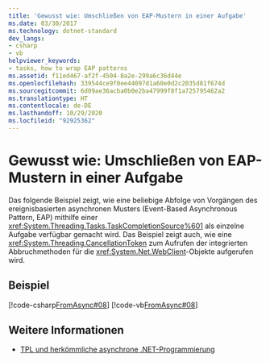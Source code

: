 ```yaml
---
title: 'Gewusst wie: Umschließen von EAP-Mustern in einer Aufgabe'
ms.date: 03/30/2017
ms.technology: dotnet-standard
dev_langs:
- csharp
- vb
helpviewer_keywords:
- tasks, how to wrap EAP patterns
ms.assetid: f11ed467-af2f-4504-8a2e-299a6c36d44e
ms.openlocfilehash: 339544ce9f0ee44097d1a60e0d2c2035d81f674d
ms.sourcegitcommit: 6d09ae36acba0b0e2ba47999f8f1a725795462a2
ms.translationtype: HT
ms.contentlocale: de-DE
ms.lasthandoff: 10/29/2020
ms.locfileid: "92925362"
---
```

# <a name="how-to-wrap-eap-patterns-in-a-task"></a>Gewusst wie: Umschließen von EAP-Mustern in einer Aufgabe
Das folgende Beispiel zeigt, wie eine beliebige Abfolge von Vorgängen des ereignisbasierten asynchronen Musters (Event-Based Asynchronous Pattern, EAP) mithilfe einer <xref:System.Threading.Tasks.TaskCompletionSource%601> als einzelne Aufgabe verfügbar gemacht wird. Das Beispiel zeigt auch, wie eine <xref:System.Threading.CancellationToken> zum Aufrufen der integrierten Abbruchmethoden für die <xref:System.Net.WebClient>-Objekte aufgerufen wird.  
  
## <a name="example"></a>Beispiel  
 [!code-csharp[FromAsync#08](../../../samples/snippets/csharp/VS_Snippets_Misc/fromasync/cs/fromasync.cs#08)]
 [!code-vb[FromAsync#08](../../../samples/snippets/visualbasic/VS_Snippets_Misc/fromasync/vb/module1.vb#08)]  
  
## <a name="see-also"></a>Weitere Informationen

- [TPL und herkömmliche asynchrone .NET-Programmierung](tpl-and-traditional-async-programming.md)
